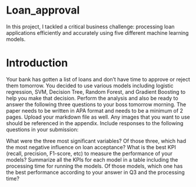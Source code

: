 # Loan_approval
In this project, I tackled a critical business challenge: processing loan applications efficiently and accurately using five different machine learning models.

# Introduction
Your bank has gotten a list of loans and don’t have time to approve or reject them tomorrow. You decided to use various models including logistic regression, SVM, Decision Tree, Random Forest, and Gradient Boosting to help you make that decision. Perform the analysis and also be ready to answer the following three questions to your boss tomorrow morning. The paper needs to be written in APA format and needs to be a minimum of 2 pages. Upload your markdown file as well. Any images that you want to use should be referenced in the appendix. Include responses to the following questions in your submission:

What were the three most significant variables?
Of those three, which had the most negative influence on loan acceptance?
What is the best KPI (recall, precision, F1-score, etc) to measure the performance of your models?
Summarize all the KPIs for each model in a table including the processing time for running the models.
Of those models, which one has the best performance according to your answer in Q3 and the processing time?
